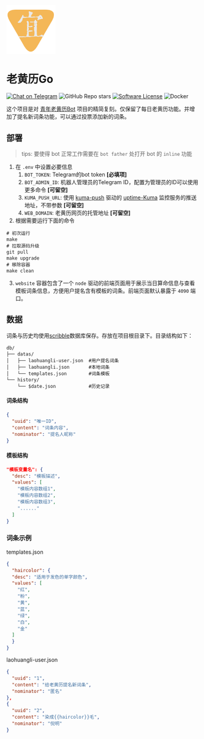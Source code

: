 
<img width="128" src="website/static/favicon.png"/>


# 老黄历Go

[![Chat on Telegram](https://img.shields.io/badge/@LuckyYUI_bot-2CA5E0.svg?logo=telegram&label=Telegram)](https://t.me/LuckyYUI_bot)
![GitHub Repo stars](https://img.shields.io/github/stars/Nigh/laohuangli-lite-go?style=flat&color=ffaaaa)
[![Software License](https://img.shields.io/github/license/Nigh/laohuangli-lite-go)](LICENSE)
![Docker](https://img.shields.io/badge/Build_with-Docker-ffaaaa)

这个项目是对 [青年老黄历Bot](https://github.com/HerbertGao/laohuangli_bot) 项目的精简复刻。仅保留了每日老黄历功能。并增加了提名新词条功能，可以通过投票添加新的词条。

## 部署

> tips: 要使得 bot 正常工作需要在 `bot father` 处打开 bot 的 `inline` 功能

1. 在 `.env` 中设置必要信息
   1. `BOT_TOKEN`: Telegram的bot token **[必填项]**
   2. `BOT_ADMIN_ID`: 机器人管理员的Telegram ID，配置为管理员的ID可以使用更多命令 **[可留空]**
   3. `KUMA_PUSH_URL`: 使用 [kuma-push](https://github.com/Nigh/kuma-push) 驱动的 [uptime-Kuma](https://github.com/louislam/uptime-kuma "uptimeKuma") 监控服务的推送地址，不带参数 **[可留空]**
   4. `WEB_DOMAIN`: 老黄历网页的托管地址 **[可留空]**
2. 根据需要运行下面的命令

```shell
# 初次运行
make
# 拉取源码升级
git pull
make upgrade
# 移除容器
make clean
```

3. `website` 容器包含了一个 `node` 驱动的前端页面用于展示当日算命信息与查看模板词条信息，方便用户提名含有模板的词条。前端页面默认暴露于 `4090` 端口。

## 数据

词条与历史均使用[scribble](https://github.com/nanobox-io/golang-scribble)数据库保存。存放在项目根目录下。目录结构如下：

```
db/
├── datas/
│   ├── laohuangli-user.json  #用户提名词条
│   ├── laohuangli.json       #本地词条
│   └── templates.json        #词条模板
└── history/
    └── $date.json            #历史记录
```

#### 词条结构

```json
{
  "uuid": "唯一ID",
  "content": "词条内容",
  "nominator": "提名人昵称"
}
```

#### 模板结构

```json
"模板变量名": {
  "desc": "模板描述",
  "values": [
    "模板内容数组1",
    "模板内容数组2",
    "模板内容数组3",
    "......"
  ]
}
```

### 词条示例

templates.json

```json
{
  "haircolor": {
  "desc": "适用于发色的单字颜色",
  "values": [
  	"红",
  	"粉",
  	"黄",
  	"蓝",
  	"绿",
  	"白",
  	"金"
  ]
  }
}
```

laohuangli-user.json

```json
{
  "uuid": "1",
  "content": "给老黄历提名新词条",
  "nominator": "匿名"
},
{
  "uuid": "2",
  "content": "染成{{haircolor}}毛",
  "nominator": "倪明"
}
```
